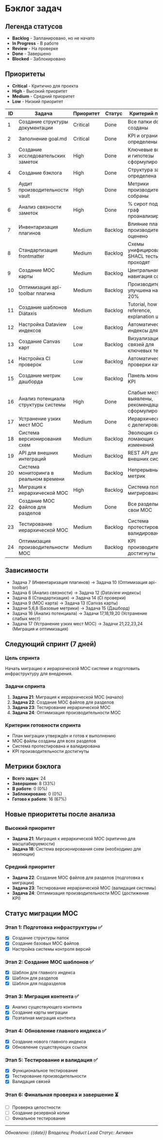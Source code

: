 # Бэклог задач

## Легенда статусов
- **Backlog** - Запланировано, но не начато
- **In Progress** - В работе
- **Review** - На проверке
- **Done** - Завершено
- **Blocked** - Заблокировано

## Приоритеты
- **Critical** - Критично для проекта
- **High** - Высокий приоритет
- **Medium** - Средний приоритет
- **Low** - Низкий приоритет

| ID | Задача | Приоритет | Статус | Критерий приёмки | Связи | Владелец |
|----|--------|-----------|--------|------------------|-------|----------|
| 1 | Создание структуры документации | Critical | Done | Все папки docspro созданы | - | Docs Lead |
| 2 | Заполнение goal.md | Critical | Done | KPI и ограничения определены | - | Product Lead |
| 3 | Создание исследовательских заметок | High | Done | Ключевые вопросы и гипотезы сформулированы | - | Research Lead |
| 4 | Создание бэклога | High | Done | Структура задач определена | - | Product Lead |
| 5 | Аудит производительности vault | High | Done | Метрики производительности собраны | - | QA Lead |
| 6 | Анализ связности заметок | High | Done | % сирот подсчитан, граф проанализирован | - | Knowledge Architect |
| 7 | Инвентаризация плагинов | Medium | Backlog | Влияние плагинов на производительность оценено | - | JS/TS Developer |
| 8 | Стандартизация frontmatter | Medium | Backlog | Схемы унифицированы, SHACL тесты проходят | - | Ontology Engineer |
| 9 | Создание MOC карты | Medium | Backlog | Центральная навигация создана | - | Knowledge Architect |
| 10 | Оптимизация api-toolbar плагина | Medium | Backlog | Производительность улучшена на 15-20% | 7 | JS/TS Developer |
| 11 | Создание шаблонов Diátaxis | Medium | Backlog | Tutorial, how-to, reference, explanation шаблоны | - | Docs Lead |
| 12 | Настройка Dataview индексов | Low | Backlog | Автоматические индексы для поиска | 6 | Knowledge Architect |
| 13 | Создание Canvas карт | Low | Backlog | Визуализация связей для ключевых тем | 9 | Knowledge Architect |
| 14 | Настройка CI проверок | Low | Backlog | Автоматические проверки качества | 8 | JS/TS Developer |
| 15 | Создание метрик дашборда | Low | Backlog | Панель мониторинга KPI | 5,6,8 | Information Management Scientist |
| 16 | Анализ потенциала структуры системы | High | Done | Слабые места выявлены, рекомендации сформулированы | - | Solution Architect |
| 17 | Устранение узких мест MOC | Medium | Done | Иерархическая MOC с делегированием | 16 | Knowledge Architect |
| 18 | Система версионирования схем | Medium | Backlog | Эволюция схем без ломающих изменений | 8 | Ontology Engineer |
| 19 | API для внешних интеграций | Medium | Backlog | REST API для внешних систем | 16 | JS/TS Developer |
| 20 | Система мониторинга в реальном времени | Medium | Backlog | Непрерывный сбор метрик | 5,15 | Information Management Scientist |
| 21 | Миграция к иерархической MOC | High | Backlog | Система полностью мигрирована | 17 | Knowledge Architect |
| 22 | Создание MOC файлов для разделов | Medium | Done | Все разделы имеют свои MOC | 21 | Knowledge Architect |
| 23 | Тестирование иерархической MOC | Medium | Backlog | Система протестирована и валидирована | 21 | QA Lead |
| 24 | Оптимизация производительности MOC | Medium | Backlog | KPI производительности достигнуты | 21 | Performance Engineer |

## Зависимости

- Задача 7 (Инвентаризация плагинов) → Задача 10 (Оптимизация api-toolbar)
- Задача 6 (Анализ связности) → Задача 12 (Dataview индексы)
- Задача 8 (Стандартизация) → Задача 14 (CI проверки)
- Задача 9 (MOC карта) → Задача 13 (Canvas карты)
- Задачи 5,6,8 (Базовые метрики) → Задача 15 (Дашборд)
- Задача 16 (Анализ потенциала) → Задачи 17,18,19,20 (Устранение слабых мест)
- Задача 17 (Устранение узких мест MOC) → Задачи 21,22,23,24 (Миграция и оптимизация)

## Следующий спринт (7 дней)

### Цель спринта
Начать миграцию к иерархической MOC системе и подготовить инфраструктуру для внедрения.

### Задачи спринта
1. **Задача 21**: Миграция к иерархической MOC (начало)
2. **Задача 22**: Создание MOC файлов для разделов
3. **Задача 23**: Тестирование иерархической MOC
4. **Задача 24**: Оптимизация производительности MOC

### Критерии готовности спринта
- План миграции утверждён и готов к выполнению
- MOC файлы созданы для всех разделов
- Система протестирована и валидирована
- KPI производительности достигнуты

## Метрики бэклога

- **Всего задач**: 24
- **Завершено**: 8 (33%)
- **В работе**: 0 (0%)
- **Заблокировано**: 0 (0%)
- **Готово к работе**: 16 (67%)

## Новые приоритеты после анализа

### Высокий приоритет
- **Задача 21**: Миграция к иерархической MOC (критично для масштабируемости)
- **Задача 18**: Система версионирования схем (необходимо для эволюции)

### Средний приоритет
- **Задача 22**: Создание MOC файлов для разделов (подготовка к миграции)
- **Задача 23**: Тестирование иерархической MOC (валидация системы)
- **Задача 24**: Оптимизация производительности MOC (достижение KPI)

## Статус миграции MOC

### Этап 1: Подготовка инфраструктуры ✅
- [x] Создание структуры папок
- [x] Создание базовых MOC файлов
- [x] Настройка системы контроля версий

### Этап 2: Создание MOC шаблонов ✅
- [x] Шаблон для главного индекса
- [x] Шаблон для разделов
- [x] Шаблон для подразделов

### Этап 3: Миграция контента ✅
- [x] Анализ существующего контента
- [x] Создание карты миграции
- [x] Поэтапная миграция контента

### Этап 4: Обновление главного индекса ✅
- [x] Создание нового главного индекса
- [x] Обновление существующих ссылок

### Этап 5: Тестирование и валидация ✅
- [x] Функциональное тестирование
- [x] Тестирование производительности
- [x] Валидация связей

### Этап 6: Финальная проверка и завершение ⏳
- [ ] Проверка целостности
- [ ] Создание резервной копии
- [ ] Финальное тестирование

---
*Обновлено: {{date}}*
*Владелец: Product Lead*
*Статус: Активен*
